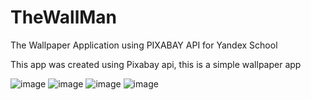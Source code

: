 # TheWallMan
The Wallpaper Application using PIXABAY API for Yandex School

This app was created using Pixabay api, this is a simple wallpaper app

![image](https://user-images.githubusercontent.com/15109181/48980527-5960a000-f098-11e8-923f-3c355473606a.png)
![image](https://user-images.githubusercontent.com/15109181/48980528-5b2a6380-f098-11e8-82b1-4ab76f2c14ee.png)
![image](https://user-images.githubusercontent.com/15109181/48980530-5c5b9080-f098-11e8-9d96-37ebad0af64f.png)
![image](https://user-images.githubusercontent.com/15109181/48980531-5d8cbd80-f098-11e8-889e-760d5f64705f.png)
